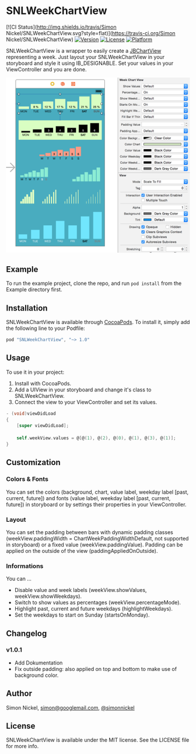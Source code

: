 # SNLWeekChartView

[![CI Status](http://img.shields.io/travis/Simon Nickel/SNLWeekChartView.svg?style=flat)](https://travis-ci.org/Simon Nickel/SNLWeekChartView)
[![Version](https://img.shields.io/cocoapods/v/SNLWeekChartView.svg?style=flat)](http://cocoapods.org/pods/SNLWeekChartView)
[![License](https://img.shields.io/cocoapods/l/SNLWeekChartView.svg?style=flat)](http://cocoapods.org/pods/SNLWeekChartView)
[![Platform](https://img.shields.io/cocoapods/p/SNLWeekChartView.svg?style=flat)](http://cocoapods.org/pods/SNLWeekChartView)

SNLWeekChartView is a wrapper to easily create a [JBChartView](https://github.com/Jawbone/JBChartView) representing a week. Just layout your SNLWeekChartView in your storyboard and style it using IB_DESIGNABLE. Set your values in your ViewController and you are done.

![Example](https://raw.githubusercontent.com/simonnickel/SNLWeekChartView/master/Pod/Assets/SNLWeekChartView.png)

## Example

To run the example project, clone the repo, and run `pod install` from the Example directory first.


## Installation

SNLWeekChartView is available through [CocoaPods](http://cocoapods.org). To install
it, simply add the following line to your Podfile:

```objective-c
pod "SNLWeekChartView", "~> 1.0"
```


## Usage

To use it in your project: 

1. Install with CocoaPods.
2. Add a UIView in your storyboard and change it's class to SNLWeekChartView.
3. Connect the view to your ViewController and set its values.

```objective-c
- (void)viewDidLoad
{
    [super viewDidLoad];

    self.weekView.values = @[@(1), @(2), @(0), @(1), @(3), @(1)];
}
```


## Customization

### Colors & Fonts
You can set the colors (background, chart, value label, weekday label [past, current, future]) and fonts (value label, weekday label [past, current, future]) in storyboard or by settings their properties in your ViewController.
    
### Layout
You can set the padding between bars with dynamic padding classes (weekView.paddingWidth = ChartWeekPaddingWidthDefault, not supported in storyboard) or a fixed value (weekView.paddingValue). Padding can be applied on the outside of the view (paddingAppliedOnOutside). 

### Informations
You can ...
 * Disable value and week labels (weekView.showValues, weekView.showWeekdays).
 * Switch to show values as percentages (weekView.percentageMode). 
 * Highlight past, current and future weekdays (highlightWeekdays).
 * Set the weekdays to start on Sunday (startsOnMonday).



## Changelog

### v1.0.1
 * Add Dokumentation
 * Fix outside padding: also applied on top and bottom to make use of background color.


## Author

Simon Nickel, simon@googlemail.com, [@simonnickel](https://twitter.com/simonnickel)

## License

SNLWeekChartView is available under the MIT license. See the LICENSE file for more info.
